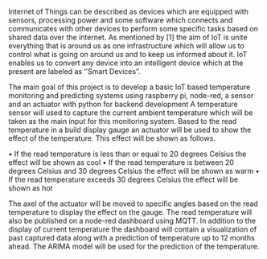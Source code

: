 Internet of Things can be described as devices which are equipped with sensors, processing power and some software which connects and communicates with other devices to perform some specific tasks based on shared data over the internet. As mentioned by [1] the aim of IoT is unite everything that is around us as one infrastructure which will allow us to control what is going on around us and to keep us informed about it. IoT enables us to convert any device into an intelligent device which at the present are labeled as ‘’Smart Devices”.

The main goal of this project is to develop a basic IoT based temperature monitoring and predicting systems using raspberry pi, node-red, a sensor and an actuator with python for backend development
A temperature sensor will used to capture the current ambient temperature which will be taken as the main input for this monitoring system. Based to the read temperature in a build display gauge an actuator will be used to show the effect of the temperature. This effect will be shown as follows.

• If the read temperature is less than or equal to 20 degrees Celsius the effect will be shown as cool
• If the read temperature is between 20 degrees Celsius and 30 degrees Celsius the effect will be shown as warm
• If the read temperature exceeds 30 degrees Celsius the effect will be shown as hot

The axel of the actuator will be moved to specific angles based on the read temperature to display the effect on the gauge.
The read temperature will also be published on a node-red dashboard using MQTT. In addition to the display of current temperature the dashboard will contain a visualization of past captured data along with a prediction of temperature up to 12 months ahead. The ARIMA model will be used for the prediction of the temperature.

